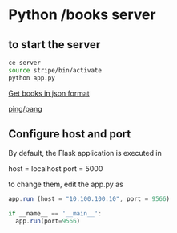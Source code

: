 # Python /books server

## to start the server
```bash
ce server
source stripe/bin/activate
python app.py
```
[Get books in json format](http://localhost:5000/books)

[ping/pang](http://localhost:5000/ping)

## Configure host and port
By default, the Flask application is executed in

host = localhost
port = 5000

to change them, edit the app.py as
```js
app.run (host = "10.100.100.10", port = 9566)

if __name__ == '__main__':
  app.run(port=9566)
```